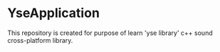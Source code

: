 # YseApplication
This repository is created for purpose of learn 'yse library' c++ sound cross-platform library.
